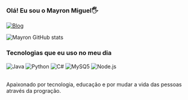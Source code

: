 ### Olá! Eu sou o Mayron Miguel🖐️

[![Blog](https://img.shields.io/badge/LinkedIn-0077B5?style=for-the-badge&logo=linkedin&logoColor=white/)](https://linkedin.com/in/mayron-miguel-de-freitas/)

![Mayron GitHub stats](https://github-readme-stats.vercel.app/api?username=mayronmiguel&show_icons=true&theme=tokyonight)

### Tecnologias que eu uso no meu dia 
<div style="display: inline_block">
  <img align="center" alt="Java" src="https://img.shields.io/badge/Java-ED8B00?style=for-the-badge&logo=openjdk&logoColor=white" />
  <img align="center" alt="Python" src="https://img.shields.io/badge/Python-14354C?style=for-the-badge&logo=python&logoColor=white" />
  <img align="center" alt="C#" src="https://img.shields.io/badge/C%23-239120?style=for-the-badge&logo=c-sharp&logoColor=white" />
  <img align="center" alt="MySQ5" src="https://img.shields.io/badge/MySQL-00000F?style=for-the-badge&logo=mysql&logoColor=white" />
  <img align="center" alt="Node.js" src="https://img.shields.io/badge/Node.js-43853D?style=for-the-badge&logo=node.js&logoColor=white" />
</div><br>

  Apaixonado por tecnologia, educação e por mudar a vida das pessoas através da progração.

  

